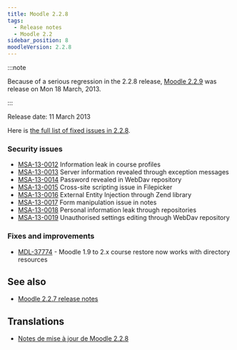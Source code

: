 ```yaml
---
title: Moodle 2.2.8
tags:
  - Release notes
  - Moodle 2.2
sidebar_position: 8
moodleVersion: 2.2.8
---
```



:::note

Because of a serious regression in the 2.2.8 release, [Moodle 2.2.9](/general/releases/2.2/2.2.9) was release on Mon 18 March, 2013.

:::

Release date: 11 March 2013

Here is [the full list of fixed issues in 2.2.8](https://tracker.moodle.org/secure/IssueNavigator!executeAdvanced.jspa?jqlQuery=project+%3D+mdl+AND+resolution+%3D+fixed+AND+fixVersion+in+%28%222.2.8%22%29+ORDER+BY+priority+DESC&runQuery=true&clear=true).

### Security issues

- [MSA-13-0012](https://moodle.org/mod/forum/discuss.php?d=225341) Information leak in course profiles
- [MSA-13-0013](https://moodle.org/mod/forum/discuss.php?d=225342) Server information revealed through exception messages
- [MSA-13-0014](https://moodle.org/mod/forum/discuss.php?d=225343) Password revealed in WebDav repository
- [MSA-13-0015](https://moodle.org/mod/forum/discuss.php?d=225344) Cross-site scripting issue in Filepicker
- [MSA-13-0016](https://moodle.org/mod/forum/discuss.php?d=225345) External Entity Injection through Zend library
- [MSA-13-0017](https://moodle.org/mod/forum/discuss.php?d=225346) Form manipulation issue in notes
- [MSA-13-0018](https://moodle.org/mod/forum/discuss.php?d=225347) Personal information leak through repositories
- [MSA-13-0019](https://moodle.org/mod/forum/discuss.php?d=225348) Unauthorised settings editing through WebDav repository

### Fixes and improvements

- [MDL-37774](https://tracker.moodle.org/browse/MDL-37774) - Moodle 1.9 to 2.x course restore now works with directory resources

## See also

- [Moodle 2.2.7 release notes](/general/releases/2.2/2.2.7)

## Translations

- [Notes de mise à jour de Moodle 2.2.8](https://docs.moodle.org/fr/Notes_de_mise_à_jour_de_Moodle_2.2.8)
